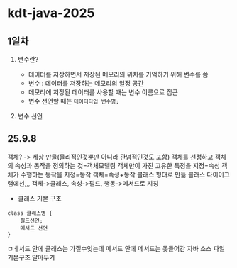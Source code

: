 # kdt-java-2025

## 1일차
1. 변수란?
    - 데이터를 저장하면서 저장된 메모리의 위치를 기억하기 위해 변수를 씀
    - 변수 : 데이터를 저장하는 메모리의 일정 공간
    - 메모리에 저장된 데이터를 사용할 때는 변수 이름으로 접근
    - 변수 선언할 때는 ```데이터타입 변수명;```

2. 변수 선언


## 25.9.8
객체? -> 세상 만물(물리적인것뿐만 아니라 관념적인것도 포함)
객체를 선정하고 객체의 속성과 동작을 정의하는 것=객체모델링
객체만이 가진 고유한 특정을 지정=속성
객체가 수행하는 동작을 지정=동작
객체=속성+동작
클래스 형태로 만듦
클래스 다이어그램에선,,, 객체->클래스, 속성->필드, 행동->메서드로 지칭
- 클래스 기본 구조
```
class 클래스명 {
    필드선언;
    메서드 선언
}
```
ㅁㅔ서드 안에 클래스는 가질수잇는데 메서드 안에 메서드는 못들어감
자바 소스 파일 기본구조 알아두기
